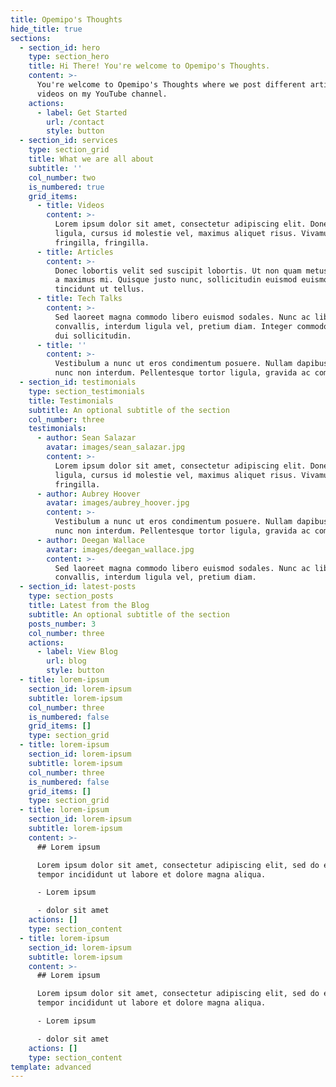 ```yaml
---
title: Opemipo's Thoughts
hide_title: true
sections:
  - section_id: hero
    type: section_hero
    title: Hi There! You're welcome to Opemipo's Thoughts.
    content: >-
      You're welcome to Opemipo's Thoughts where we post different articles,
      videos on my YouTube channel.
    actions:
      - label: Get Started
        url: /contact
        style: button
  - section_id: services
    type: section_grid
    title: What we are all about
    subtitle: ''
    col_number: two
    is_numbered: true
    grid_items:
      - title: Videos
        content: >-
          Lorem ipsum dolor sit amet, consectetur adipiscing elit. Donec nisl
          ligula, cursus id molestie vel, maximus aliquet risus. Vivamus in nibh
          fringilla, fringilla.
      - title: Articles
        content: >-
          Donec lobortis velit sed suscipit lobortis. Ut non quam metus. Nullam
          a maximus mi. Quisque justo nunc, sollicitudin euismod euismod at,
          tincidunt ut tellus.
      - title: Tech Talks
        content: >-
          Sed laoreet magna commodo libero euismod sodales. Nunc ac libero
          convallis, interdum ligula vel, pretium diam. Integer commodo sem at
          dui sollicitudin.
      - title: ''
        content: >-
          Vestibulum a nunc ut eros condimentum posuere. Nullam dapibus quis
          nunc non interdum. Pellentesque tortor ligula, gravida ac commodo eu.
  - section_id: testimonials
    type: section_testimonials
    title: Testimonials
    subtitle: An optional subtitle of the section
    col_number: three
    testimonials:
      - author: Sean Salazar
        avatar: images/sean_salazar.jpg
        content: >-
          Lorem ipsum dolor sit amet, consectetur adipiscing elit. Donec nisl
          ligula, cursus id molestie vel, maximus aliquet risus. Vivamus in nibh
          fringilla.
      - author: Aubrey Hoover
        avatar: images/aubrey_hoover.jpg
        content: >-
          Vestibulum a nunc ut eros condimentum posuere. Nullam dapibus quis
          nunc non interdum. Pellentesque tortor ligula, gravida ac commodo eu.
      - author: Deegan Wallace
        avatar: images/deegan_wallace.jpg
        content: >-
          Sed laoreet magna commodo libero euismod sodales. Nunc ac libero
          convallis, interdum ligula vel, pretium diam.
  - section_id: latest-posts
    type: section_posts
    title: Latest from the Blog
    subtitle: An optional subtitle of the section
    posts_number: 3
    col_number: three
    actions:
      - label: View Blog
        url: blog
        style: button
  - title: lorem-ipsum
    section_id: lorem-ipsum
    subtitle: lorem-ipsum
    col_number: three
    is_numbered: false
    grid_items: []
    type: section_grid
  - title: lorem-ipsum
    section_id: lorem-ipsum
    subtitle: lorem-ipsum
    col_number: three
    is_numbered: false
    grid_items: []
    type: section_grid
  - title: lorem-ipsum
    section_id: lorem-ipsum
    subtitle: lorem-ipsum
    content: >-
      ## Lorem ipsum

      Lorem ipsum dolor sit amet, consectetur adipiscing elit, sed do eiusmod
      tempor incididunt ut labore et dolore magna aliqua.

      - Lorem ipsum

      - dolor sit amet
    actions: []
    type: section_content
  - title: lorem-ipsum
    section_id: lorem-ipsum
    subtitle: lorem-ipsum
    content: >-
      ## Lorem ipsum

      Lorem ipsum dolor sit amet, consectetur adipiscing elit, sed do eiusmod
      tempor incididunt ut labore et dolore magna aliqua.

      - Lorem ipsum

      - dolor sit amet
    actions: []
    type: section_content
template: advanced
---
```

